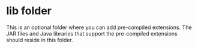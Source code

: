 # lib folder

This is an optional folder where you can add pre-compiled extensions.
The JAR files and Java libraries that support the pre-compiled extensions should reside in this folder.
